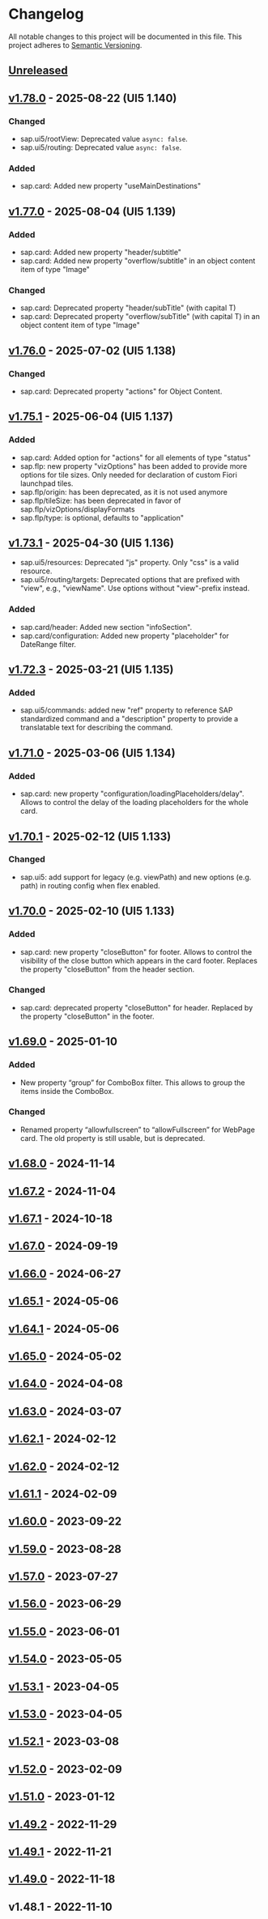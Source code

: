 # Changelog
All notable changes to this project will be documented in this file.
This project adheres to [Semantic Versioning](http://semver.org/spec/v2.0.0.html).

<a name="Unreleased"></a>
## [Unreleased]

<a name="v1.78.0"></a>
## [v1.78.0] - 2025-08-22  (UI5 1.140)
### Changed
- sap.ui5/rootView: Deprecated value `async: false`.
- sap.ui5/routing: Deprecated value `async: false`.

### Added
- sap.card: Added new property "useMainDestinations"

<a name="v1.77.0"></a>
## [v1.77.0] - 2025-08-04  (UI5 1.139)

### Added
- sap.card: Added new property "header/subtitle"
- sap.card: Added new property "overflow/subtitle" in an object content item of type "Image"

### Changed
- sap.card: Deprecated property "header/subTitle" (with capital T)
- sap.card: Deprecated property "overflow/subTitle" (with capital T) in an object content item of type "Image"

<a name="v1.76.0"></a>
## [v1.76.0] - 2025-07-02  (UI5 1.138)

### Changed
- sap.card: Deprecated property "actions" for Object Content.

<a name="v1.75.1"></a>
## [v1.75.1] - 2025-06-04  (UI5 1.137)
### Added
- sap.card: Added option for "actions" for all elements of type "status"
- sap.flp: new property "vizOptions" has been added to provide more options for tile sizes. Only needed for declaration of custom Fiori launchpad tiles.
- sap.flp/origin: has been deprecated, as it is not used anymore
- sap.flp/tileSize: has been deprecated in favor of sap.flp/vizOptions/displayFormats
- sap.flp/type: is optional, defaults to "application"

<a name="v1.73.1"></a>
## [v1.73.1] - 2025-04-30  (UI5 1.136)
- sap.ui5/resources: Deprecated "js" property. Only "css" is a valid resource.
- sap.ui5/routing/targets: Deprecated options that are prefixed with "view", e.g., "viewName". Use options without "view"-prefix instead.

### Added
- sap.card/header: Added new section "infoSection".
- sap.card/configuration: Added new property "placeholder" for DateRange filter.

<a name="v1.72.3"></a>
## [v1.72.3] - 2025-03-21  (UI5 1.135)

### Added
- sap.ui5/commands: added new "ref" property to reference SAP standardized command and a "description" property to provide a translatable text for describing the command.

<a name="v1.71.0"></a>
## [v1.71.0] - 2025-03-06  (UI5 1.134)

### Added
- sap.card: new property "configuration/loadingPlaceholders/delay". Allows to control the delay of the loading placeholders for the whole card.

<a name="v1.70.1"></a>
## [v1.70.1] - 2025-02-12 (UI5 1.133)

### Changed
- sap.ui5: add support for legacy (e.g. viewPath) and new options (e.g. path) in routing config when flex enabled.

<a name="v1.70.0"></a>
## [v1.70.0] - 2025-02-10 (UI5 1.133)

### Added
- sap.card: new property "closeButton" for footer. Allows to control the visibility of the close button which appears in the card footer. Replaces the property "closeButton" from the header section.

### Changed
- sap.card: deprecated property "closeButton" for header. Replaced by the property "closeButton" in the footer.

<a name="v1.69.0"></a>
## [v1.69.0] - 2025-01-10

### Added
- New property “group” for ComboBox filter. This allows to group the items inside the ComboBox.

### Changed
- Renamed property “allowfullscreen” to “allowFullscreen” for WebPage card. The old property is still usable, but is deprecated.

<a name="v1.68.0"></a>
## [v1.68.0] - 2024-11-14

<a name="v1.67.2"></a>
## [v1.67.2] - 2024-11-04

<a name="v1.67.1"></a>
## [v1.67.1] - 2024-10-18

<a name="v1.67.0"></a>
## [v1.67.0] - 2024-09-19

<a name="v1.66.0"></a>
## [v1.66.0] - 2024-06-27

<a name="v1.65.1"></a>
## [v1.65.1] - 2024-05-06

<a name="v1.64.1"></a>
## [v1.64.1] - 2024-05-06

<a name="v1.65.0"></a>
## [v1.65.0] - 2024-05-02

<a name="v1.64.0"></a>
## [v1.64.0] - 2024-04-08

<a name="v1.63.0"></a>
## [v1.63.0] - 2024-03-07

<a name="v1.62.1"></a>
## [v1.62.1] - 2024-02-12

<a name="v1.62.0"></a>
## [v1.62.0] - 2024-02-12

<a name="v1.61.1"></a>
## [v1.61.1] - 2024-02-09

<a name="v1.60.0"></a>
## [v1.60.0] - 2023-09-22

<a name="v1.59.0"></a>
## [v1.59.0] - 2023-08-28

<a name="v1.57.0"></a>
## [v1.57.0] - 2023-07-27

<a name="v1.56.0"></a>
## [v1.56.0] - 2023-06-29

<a name="v1.55.0"></a>
## [v1.55.0] - 2023-06-01

<a name="v1.54.0"></a>
## [v1.54.0] - 2023-05-05

<a name="v1.53.1"></a>
## [v1.53.1] - 2023-04-05

<a name="v1.53.0"></a>
## [v1.53.0] - 2023-04-05

<a name="v1.52.1"></a>
## [v1.52.1] - 2023-03-08

<a name="v1.52.0"></a>
## [v1.52.0] - 2023-02-09

<a name="v1.51.0"></a>
## [v1.51.0] - 2023-01-12

<a name="v1.49.2"></a>
## [v1.49.2] - 2022-11-29

<a name="v1.49.1"></a>
## [v1.49.1] - 2022-11-21

<a name="v1.49.0"></a>
## [v1.49.0] - 2022-11-18

<a name="v1.48.1"></a>
## v1.48.1 - 2022-11-10

[Unreleased]: https://github.com/SAP/ui5-manifest/compare/v1.78.0...HEAD
[v1.78.0]: https://github.com/SAP/ui5-manifest/compare/v1.77.0...v1.78.0
[v1.77.0]: https://github.com/SAP/ui5-manifest/compare/v1.76.0...v1.77.0
[v1.76.0]: https://github.com/SAP/ui5-manifest/compare/v1.75.1...v1.76.0
[v1.75.1]: https://github.com/SAP/ui5-manifest/compare/v1.73.1...v1.75.1
[v1.73.1]: https://github.com/SAP/ui5-manifest/compare/v1.72.0...v1.73.1
[v1.72.3]: https://github.com/SAP/ui5-manifest/compare/v1.71.0...v1.72.0
[v1.71.0]: https://github.com/SAP/ui5-manifest/compare/v1.70.1...v1.71.0
[v1.70.1]: https://github.com/SAP/ui5-manifest/compare/v1.70.0...v1.70.1
[v1.70.0]: https://github.com/SAP/ui5-manifest/compare/v1.69.0...v1.70.0
[v1.69.0]: https://github.com/SAP/ui5-manifest/compare/v1.68.0...v1.69.0
[v1.68.0]: https://github.com/SAP/ui5-manifest/compare/v1.67.2...v1.68.0
[v1.67.2]: https://github.com/SAP/ui5-manifest/compare/v1.67.1...v1.67.2
[v1.67.1]: https://github.com/SAP/ui5-manifest/compare/v1.67.0...v1.67.1
[v1.67.0]: https://github.com/SAP/ui5-manifest/compare/v1.66.0...v1.67.0
[v1.66.0]: https://github.com/SAP/ui5-manifest/compare/v1.65.1...v1.66.0
[v1.65.1]: https://github.com/SAP/ui5-manifest/compare/v1.64.1...v1.65.1
[v1.64.1]: https://github.com/SAP/ui5-manifest/compare/v1.65.0...v1.64.1
[v1.65.0]: https://github.com/SAP/ui5-manifest/compare/v1.64.0...v1.65.0
[v1.64.0]: https://github.com/SAP/ui5-manifest/compare/v1.63.0...v1.64.0
[v1.63.0]: https://github.com/SAP/ui5-manifest/compare/v1.62.1...v1.63.0
[v1.62.1]: https://github.com/SAP/ui5-manifest/compare/v1.62.0...v1.62.1
[v1.62.0]: https://github.com/SAP/ui5-manifest/compare/v1.61.1...v1.62.0
[v1.61.1]: https://github.com/SAP/ui5-manifest/compare/v1.60.0...v1.61.1
[v1.60.0]: https://github.com/SAP/ui5-manifest/compare/v1.59.0...v1.60.0
[v1.59.0]: https://github.com/SAP/ui5-manifest/compare/v1.57.0...v1.59.0
[v1.57.0]: https://github.com/SAP/ui5-manifest/compare/v1.56.0...v1.57.0
[v1.56.0]: https://github.com/SAP/ui5-manifest/compare/v1.55.0...v1.56.0
[v1.55.0]: https://github.com/SAP/ui5-manifest/compare/v1.54.0...v1.55.0
[v1.54.0]: https://github.com/SAP/ui5-manifest/compare/v1.53.1...v1.54.0
[v1.53.1]: https://github.com/SAP/ui5-manifest/compare/v1.53.0...v1.53.1
[v1.53.0]: https://github.com/SAP/ui5-manifest/compare/v1.52.1...v1.53.0
[v1.52.1]: https://github.com/SAP/ui5-manifest/compare/v1.52.0...v1.52.1
[v1.52.0]: https://github.com/SAP/ui5-manifest/compare/v1.51.0...v1.52.0
[v1.51.0]: https://github.com/SAP/ui5-manifest/compare/v1.49.2...v1.51.0
[v1.49.2]: https://github.com/SAP/ui5-manifest/compare/v1.49.1...v1.49.2
[v1.49.1]: https://github.com/SAP/ui5-manifest/compare/v1.49.0...v1.49.1
[v1.49.0]: https://github.com/SAP/ui5-manifest/compare/v1.48.1...v1.49.0
